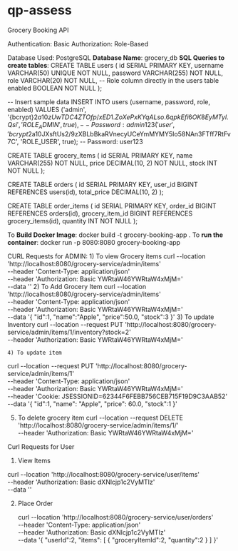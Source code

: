 # qp-assess
Grocery Booking API

Authentication: Basic
Authorization: Role-Based

Database Used: PostgreSQL
    **Database Name**: grocery_db
    **SQL Queries to create tables**:
 CREATE TABLE users (
    id SERIAL PRIMARY KEY,
    username VARCHAR(50) UNIQUE NOT NULL,
    password VARCHAR(255) NOT NULL,
    role VARCHAR(20) NOT NULL, -- Role column directly in the users table
    enabled BOOLEAN NOT NULL
);

-- Insert sample data
INSERT INTO users (username, password, role, enabled)
VALUES
('admin', '{bcrypt}$2a$10$zUwTDC4ZTOfp/xED1.ZoXePxKYqALso.6qpkEfi6OK8EyMTyl.Qsi', 'ROLE_ADMIN', true), -- Password: admin123
('user', '{bcrypt}$2a$10$JXsftUs2/9zXBLbBkaRVnecyUCeYmMYMY5Io58NAn3FTff7RtFv7C', 'ROLE_USER', true);  -- Password: user123


CREATE TABLE grocery_items (
    id SERIAL PRIMARY KEY,
    name VARCHAR(255) NOT NULL,
    price DECIMAL(10, 2) NOT NULL,
    stock INT NOT NULL
);

CREATE TABLE orders (
    id SERIAL PRIMARY KEY,
    user_id BIGINT REFERENCES users(id),
    total_price DECIMAL(10, 2)
);

CREATE TABLE order_items (
    id SERIAL PRIMARY KEY,
    order_id BIGINT REFERENCES orders(id),
    grocery_item_id BIGINT REFERENCES grocery_items(id),
    quantity INT NOT NULL
);

To **Build Docker Image**: docker build -t grocery-booking-app .
To **run the container**: docker run -p 8080:8080 grocery-booking-app


CURL Requests for ADMIN:
      1) To view Grocery items
curl --location 'http://localhost:8080/grocery-service/admin/items' \
--header 'Content-Type: application/json' \
--header 'Authorization: Basic YWRtaW46YWRtaW4xMjM=' \
--data ''
      2) To Add Grocery Item
curl --location 'http://localhost:8080/grocery-service/admin/items' \
--header 'Content-Type: application/json' \
--header 'Authorization: Basic YWRtaW46YWRtaW4xMjM=' \
--data '{
    "id":1,
    "name":"Apple",
    "price":50.0,
    "stock":3
}'
    3) To update Inventory
curl --location --request PUT 'http://localhost:8080/grocery-service/admin/items/1/inventory?stock=2' \
--header 'Authorization: Basic YWRtaW46YWRtaW4xMjM=' 

    4) To update item
curl --location --request PUT 'http://localhost:8080/grocery-service/admin/items/1' \
--header 'Content-Type: application/json' \
--header 'Authorization: Basic YWRtaW46YWRtaW4xMjM=' \
--header 'Cookie: JSESSIONID=62344F6FEBB756CEB715F19D9C3AAB52' \
--data '{
    "id":1,
    "name": "Apple",
    "price": 60.0,
    "stock":1
}'

   5) To delete grocery item
     curl --location --request DELETE 'http://localhost:8080/grocery-service/admin/items/1/' \
--header 'Authorization: Basic YWRtaW46YWRtaW4xMjM='


Curl Requests for User
   1) View Items

  curl --location 'http://localhost:8080/grocery-service/user/items' \
--header 'Authorization: Basic dXNlcjp1c2VyMTIz' \
--data ''

  2) Place Order

      curl --location 'http://localhost:8080/grocery-service/user/orders' \
--header 'Content-Type: application/json' \
--header 'Authorization: Basic dXNlcjp1c2VyMTIz' \
--data '{
    "userId":2,
    "items": [
        {
            "groceryItemId":2,
            "quantity":2
        }
    ]
}'
